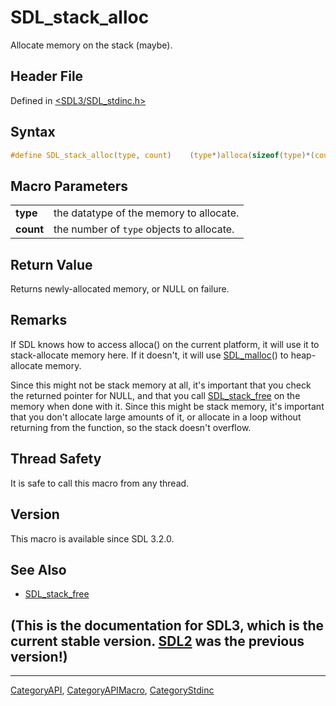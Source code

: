 # SDL_stack_alloc

Allocate memory on the stack (maybe).

## Header File

Defined in [<SDL3/SDL_stdinc.h>](https://github.com/libsdl-org/SDL/blob/main/include/SDL3/SDL_stdinc.h)

## Syntax

```c
#define SDL_stack_alloc(type, count)    (type*)alloca(sizeof(type)*(count))
```

## Macro Parameters

|           |                                           |
| --------- | ----------------------------------------- |
| **type**  | the datatype of the memory to allocate.   |
| **count** | the number of `type` objects to allocate. |

## Return Value

Returns newly-allocated memory, or NULL on failure.

## Remarks

If SDL knows how to access alloca() on the current platform, it will use it
to stack-allocate memory here. If it doesn't, it will use
[SDL_malloc](SDL_malloc)() to heap-allocate memory.

Since this might not be stack memory at all, it's important that you check
the returned pointer for NULL, and that you call
[SDL_stack_free](SDL_stack_free) on the memory when done with it. Since
this might be stack memory, it's important that you don't allocate large
amounts of it, or allocate in a loop without returning from the function,
so the stack doesn't overflow.

## Thread Safety

It is safe to call this macro from any thread.

## Version

This macro is available since SDL 3.2.0.

## See Also

- [SDL_stack_free](SDL_stack_free)


## (This is the documentation for SDL3, which is the current stable version. [SDL2](https://wiki.libsdl.org/SDL2/) was the previous version!)



----
[CategoryAPI](CategoryAPI), [CategoryAPIMacro](CategoryAPIMacro), [CategoryStdinc](CategoryStdinc)

